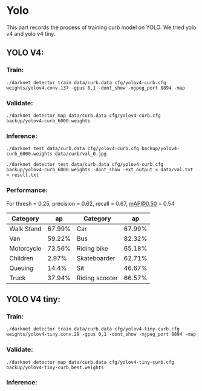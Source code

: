 # Yolo

This part records the process of training curb model on YOLO. We tried yolo v4 and yolo v4 tiny.

## YOLO V4:
### Train:
`./darknet detector train data/curb.data cfg/yolov4-curb.cfg weights/yolov4.conv.137 -gpus 0,1 -dont_show -mjpeg_port 8894 -map`

### Validate:
`./darknet detector map data/curb.data cfg/yolov4-curb.cfg backup/yolov4-curb_6000.weights`

### Inference:
`./darknet test data/curb.data cfg/yolov4-curb.cfg backup/yolov4-curb_6000.weights data/curb/val_0.jpg`

`./darknet detector test data/curb.data cfg/yolov4-curb.cfg backup/yolov4-curb_6000.weights -dont_show -ext_output < data/val.txt > result.txt`

### Performance:
For thresh = 0.25, precision = 0.62, recall = 0.67, mAP@0.50 = 0.54

| Category | ap | Category | ap |
| ----------- | ----------- | ----------- | ----------- |
| Walk Stand | 67.99% | Car | 67.99% |
| Van | 59.22% | Bus | 82.32% |
| Motorcycle | 73.56% | Riding bike | 65.18% |
| Children | 2.97% | Skateboarder | 62.71% |
| Queuing | 14.4% | Sit | 46.67% |
| Truck | 37.94% | Riding scooter | 66.57% |

## YOLO V4 tiny:
### Train:
`./darknet detector train data/curb.data cfg/yolov4-tiny-curb.cfg weights/yolov4-tiny.conv.29 -gpus 0,1 -dont_show -mjpeg_port 8894 -map`

### Validate:
`./darknet detector map data/curb.data cfg/yolov4-tiny-curb.cfg backup/yolov4-tiny-curb_best.weights`

### Inference:


